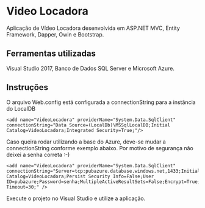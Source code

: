 # Video Locadora

Aplicação de Vídeo Locadora desenvolvida em ASP.NET MVC, Entity Framework, Dapper, Owin e Bootstrap.

## Ferramentas utilizadas

Visual Studio 2017, Banco de Dados SQL Server e Microsoft Azure.

## Instruções

O arquivo Web.config está configurada a connectionString para a instância do LocalDB

```
<add name="VideoLocadora" providerName="System.Data.SqlClient" connectionString="Data Source=(LocalDb)\MSSqlLocalDB;Initial Catalog=VideoLocadora;Integrated Security=True;"/>
```
Caso queira rodar utilizando a base do Azure, deve-se mudar a connectionString conforme exemplo abaixo. Por motivo de segurança não deixei a senha correta :-)

```
<add name="VideoLocadora" providerName="System.Data.SqlClient" connectionString="Server=tcp:pubazure.database.windows.net,1433;Initial Catalog=VideoLocadora;Persist Security Info=False;User ID=pubazure;Password=senha;MultipleActiveResultSets=False;Encrypt=True;TrustServerCertificate=False;Connection Timeout=30;" />
```
Execute o projeto no Visual Studio e utilize a aplicação.

